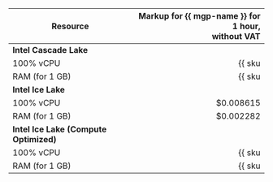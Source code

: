 | Resource | Markup for {{ mgp-name }} for 1 hour,<br>without VAT |
|----------------|-------------------------------------:|
| **Intel Cascade Lake** |
| 100% vCPU | {{ sku|USD|mdb.cluster.greenplum.v2.cpu.c100.dedicated|string }} |
| RAM (for 1 GB) | {{ sku|USD|mdb.cluster.greenplum.v2.ram.dedicated|string }} |
| **Intel Ice Lake** |
| 100% vCPU | $0.008615 |
| RAM (for 1 GB) | $0.002282 |
| **Intel Ice Lake (Compute Optimized)** |
| 100% vCPU | {{ sku|USD|mdb.cluster.greenplum.highfreq-v3.cpu.c100.dedicated|string }} |
| RAM (for 1 GB) | {{ sku|USD|mdb.cluster.greenplum.highfreq-v3.ram.dedicated|string }} |
